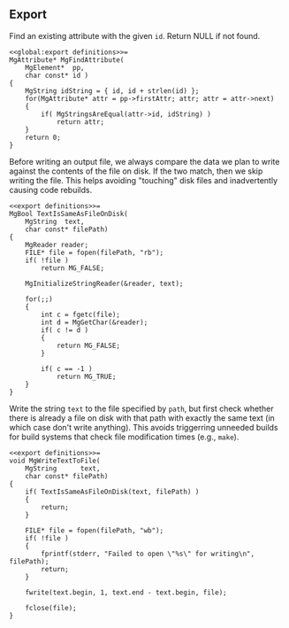 Export
------

Find an existing attribute with the given `id`.
Return NULL if not found.

    <<global:export definitions>>=
    MgAttribute* MgFindAttribute(
        MgElement*  pp,
        char const* id )
    {
        MgString idString = { id, id + strlen(id) };
        for(MgAttribute* attr = pp->firstAttr; attr; attr = attr->next)
        {
            if( MgStringsAreEqual(attr->id, idString) )
                return attr;
        }
        return 0;
    }

Before writing an output file, we always compare the data we plan to write
against the contents of the file on disk.
If the two match, then we skip writing the file.
This helps avoiding "touching" disk files and inadvertently causing code rebuilds.

    <<export definitions>>=
    MgBool TextIsSameAsFileOnDisk(
        MgString  text,
        char const* filePath)
    {
        MgReader reader;
        FILE* file = fopen(filePath, "rb");
        if( !file )
            return MG_FALSE;

        MgInitializeStringReader(&reader, text);

        for(;;)
        {
            int c = fgetc(file);
            int d = MgGetChar(&reader);
            if( c != d )
            {
                return MG_FALSE;
            }

            if( c == -1 )
                return MG_TRUE;
        }
    }

Write the string `text` to the file specified by `path`, but first check
whether there is already a file on disk with that path with exactly the same
text (in which case don't write anything). This avoids triggerring unneeded
builds for build systems that check file modification times (e.g., `make`).

    <<export definitions>>=
    void MgWriteTextToFile(
        MgString      text,
        char const* filePath)
    {
        if( TextIsSameAsFileOnDisk(text, filePath) )
        {
            return;
        }

        FILE* file = fopen(filePath, "wb");
        if( !file )
        {
            fprintf(stderr, "Failed to open \"%s\" for writing\n", filePath);
            return;
        }

        fwrite(text.begin, 1, text.end - text.begin, file);

        fclose(file);
    }
